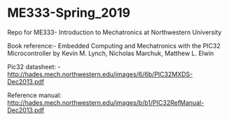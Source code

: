 # ME333-Spring_2019
Repo for ME333- Introduction to Mechatronics at Northwestern University

Book reference:- Embedded Computing and Mechatronics with the PIC32 Microcontroller by Kevin M. Lynch, Nicholas Marchuk, Matthew L. Elwin

Pic32 datasheet: - http://hades.mech.northwestern.edu/images/6/6b/PIC32MXDS-Dec2013.pdf

Reference manual: http://hades.mech.northwestern.edu/images/b/b1/PIC32RefManual-Dec2013.pdf
